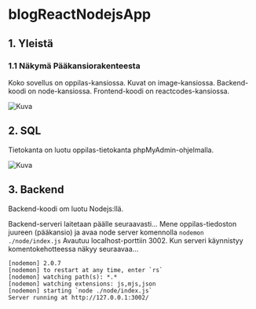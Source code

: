 # blogReactNodejsApp

## 1. Yleistä

### 1.1 Näkymä Pääkansiorakenteesta

Koko sovellus on oppilas-kansiossa.
Kuvat on image-kansiossa. 
Backend-koodi on node-kansiossa.
Frontend-koodi on reactcodes-kansiossa.

![Kuva](.reactcodes/src/image/ploki-tietokanta.JPG)


## 2. SQL

Tietokanta on luotu oppilas-tietokanta phpMyAdmin-ohjelmalla.

![Kuva](./image/oppilasTietokanta.JPG)

## 3. Backend

Backend-koodi om luotu Nodejs:llä. 

Backend-serveri laitetaan päälle seuraavasti...
Mene oppilas-tiedoston juureen (pääkansio) ja avaa node server komennolla `nodemon ./node/index.js` Avautuu localhost-porttiin 3002.
Kun serveri käynnistyy komentokehotteessa näkyy seuraavaa...

```
[nodemon] 2.0.7
[nodemon] to restart at any time, enter `rs`
[nodemon] watching path(s): *.*
[nodemon] watching extensions: js,mjs,json
[nodemon] starting `node ./node/index.js`
Server running at http://127.0.0.1:3002/
```
